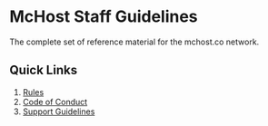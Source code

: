 # McHost Staff Guidelines
The complete set of reference material for the mchost.co network. 

## Quick Links
1. [Rules](https://github.com/mchostco/staff/blob/master/rules.md)
2. [Code of Conduct](https://github.com/mchostco/staff/blob/master/code-of-conduct.md)
3. [Support Guidelines](https://github.com/mchostco/staff/blob/master/support.md)
